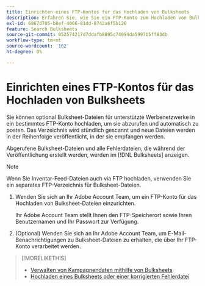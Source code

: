 ```yaml
---
title: Einrichten eines FTP-Kontos für das Hochladen von Bulksheets
description: Erfahren Sie, wie Sie ein FTP-Konto zum Hochladen von Bulksheet-Dateien anfordern.
exl-id: 6867d705-b8ef-4066-81dd-8742a6f5b126
feature: Search Bulksheets
source-git-commit: 052574217d7ddafb8895c74094da5997b5ff83db
workflow-type: tm+mt
source-wordcount: '162'
ht-degree: 0%

---
```


# Einrichten eines FTP-Kontos für das Hochladen von Bulksheets

Sie können optional Bulksheet-Dateien für unterstützte Werbenetzwerke in ein bestimmtes FTP-Konto hochladen, um sie abzurufen und automatisch zu posten. Das Verzeichnis wird stündlich gescannt und neue Dateien werden in der Reihenfolge veröffentlicht, in der sie empfangen werden.

Abgerufene Bulksheet-Dateien und alle Fehlerdateien, die während der Veröffentlichung erstellt werden, werden im [!DNL Bulksheets] anzeigen.

>[!NOTE]
>
>Wenn Sie Inventar-Feed-Dateien auch via FTP hochladen, verwenden Sie ein separates FTP-Verzeichnis für Bulksheet-Dateien.

1. Wenden Sie sich an Ihr Adobe Account Team, um ein FTP-Konto für das Hochladen von Bulksheet-Dateien einzurichten.

   Ihr Adobe Account Team stellt Ihnen den FTP-Speicherort sowie Ihren Benutzernamen und Ihr Passwort zur Verfügung.

1. (Optional) Wenden Sie sich an Ihr Adobe Account Team, um E-Mail-Benachrichtigungen zu Bulksheet-Dateien zu erhalten, die über Ihr FTP-Konto verarbeitet werden.

>[!MORELIKETHIS]
>
>* [Verwalten von Kampagnendaten mithilfe von Bulksheets](bulksheet-about.md)
>* [Hochladen eines Bulksheets oder einer korrigierten Fehlerdatei](bulksheet-upload.md)
